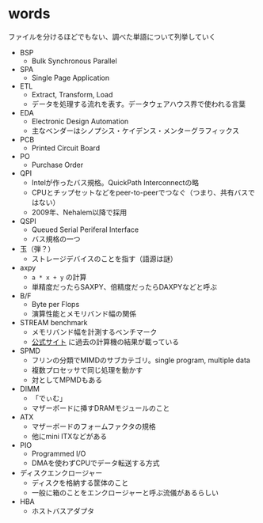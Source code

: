 # words

ファイルを分けるほどでもない、調べた単語について列挙していく

* BSP
  * Bulk Synchronous Parallel
* SPA
	* Single Page Application
* ETL
	* Extract, Transform, Load
	* データを処理する流れを表す。データウェアハウス界で使われる言葉
* EDA
	* Electronic Design Automation
	* 主なベンダーはシノプシス・ケイデンス・メンターグラフィックス
* PCB
	* Printed Circuit Board
* PO
	* Purchase Order
* QPI
	* Intelが作ったバス規格。QuickPath Interconnectの略
	* CPUとチップセットなどをpeer-to-peerでつなぐ（つまり、共有バスではない）
	* 2009年、Nehalem以降で採用
* QSPI
	* Queued Serial Periferal Interface
	* バス規格の一つ
* 玉（弾？）
	* ストレージデバイスのことを指す（語源は謎）
* axpy
	* `a * x + y` の計算
	* 単精度だったらSAXPY、倍精度だったらDAXPYなどと呼ぶ
* B/F
	* Byte per Flops
	* 演算性能とメモリバンド幅の関係
* STREAM benchmark
	* メモリバンド幅を計測するベンチマーク
	* [公式サイト](https://www.cs.virginia.edu/stream/) に過去の計算機の結果が載っている
* SPMD
	* フリンの分類でMIMDのサブカテゴリ。single program, multiple data
	* 複数プロセッサで同じ処理を動かす
	* 対としてMPMDもある
* DIMM
	* 「でぃむ」
	* マザーボードに挿すDRAMモジュールのこと
* ATX
	* マザーボードのフォームファクタの規格
	* 他にmini ITXなどがある
* PIO
	* Programmed I/O
	* DMAを使わずCPUでデータ転送する方式
* ディスクエンクロージャー
	* ディスクを格納する筐体のこと
	* 一般に箱のことをエンクロージャーと呼ぶ流儀があるらしい
* HBA
	* ホストバスアダプタ


